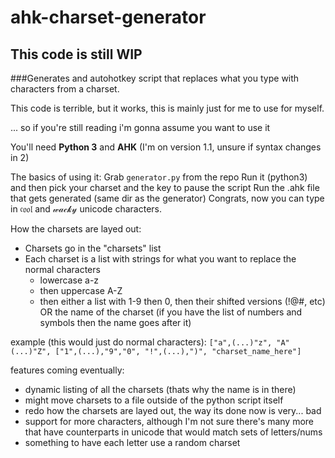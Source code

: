 # ahk-charset-generator

## This code is still WIP

###Generates and autohotkey script that replaces what you type with characters from a charset.

This code is terrible, but it works, this is mainly just for me to use for myself.




... so if you're still reading i'm gonna assume you want to use it

You'll need **Python 3** and **AHK** (I'm on version 1.1, unsure if syntax changes in 2)

The basics of using it:
Grab `generator.py` from the repo
Run it (python3) and then pick your charset and the key to pause the script
Run the .ahk file that gets generated (same dir as the generator)
Congrats, now you can type in 𝔠𝔬𝔬𝔩 and 𝓌𝒶𝒸𝓀𝓎 unicode characters.


How the charsets are layed out:
- Charsets go in the "charsets" list
- Each charset is a list with strings for what you want to replace the normal characters
  - lowercase a-z
  - then uppercase A-Z
  - then either a list with 1-9 then 0, then their shifted versions (!@#, etc) OR the name of the charset
    (if you have the list of numbers and symbols then the name goes after it)
    
example (this would just do normal characters):
`["a",(...)"z", "A"(...)"Z", ["1",(...),"9","0", "!",(...),")", "charset_name_here"]`



features coming eventually:
  - dynamic listing of all the charsets (thats why the name is in there)
  - might move charsets to a file outside of the python script itself
  - redo how the charsets are layed out, the way its done now is very... bad
  - support for more characters, although I'm not sure there's many more that have counterparts in unicode that would match sets of letters/nums
  - something to have each letter use a random charset

